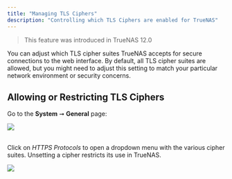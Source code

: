 ```yaml
---
title: "Managing TLS Ciphers"
description: "Controlling which TLS Ciphers are enabled for TrueNAS"
---
```


> This feature was introduced in TrueNAS 12.0

You can adjust which TLS cipher suites TrueNAS accepts for secure connections to the web interface. By default, all TLS cipher suites are allowed, but you might need to adjust this setting to match your particular network environment or security concerns.

## Allowing or Restricting TLS Ciphers

Go to the **System** ➞ **General** page:

<img src="/images/TN-12.0-TLS-1.PNG">
<br><br>

Click on *HTTPS Protocols* to open a dropdown menu with the various cipher suites.
Unsetting a cipher restricts its use in TrueNAS.

<img src="/images/TN-12.0-TLS-2.PNG">
<br><br>
